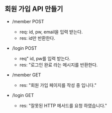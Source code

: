 ## 회원 가입 API 만들기

- /member POST
    - req: id, pw, email을 입력 받는다.
    - res: id만 반환한다.

- /login POST
    - req" id, pw를 입력 받는다.
    - res: "로그인 완료 라는 메시지를 반환한다.

- /member GET
    - res: "회원 가입 페이지를 작성 중 입니다."

- /login GET
    - res: "잘못된 HTTP 메서드를 요청 하였습니다."